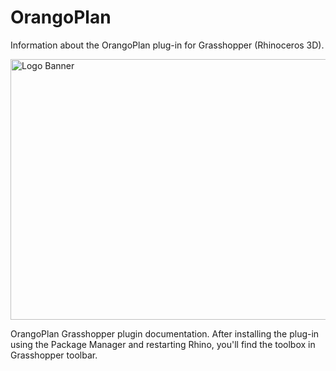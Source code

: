# OrangoPlan
Information about the OrangoPlan plug-in for Grasshopper (Rhinoceros 3D).

<img width="1251" height="417" alt="Logo Banner" src="https://github.com/user-attachments/assets/dc3fdf08-a34f-4d20-895d-c9541d503e7a" />

OrangoPlan Grasshopper plugin documentation. After installing the plug-in using the Package Manager and restarting Rhino, you'll find the toolbox in Grasshopper toolbar.

